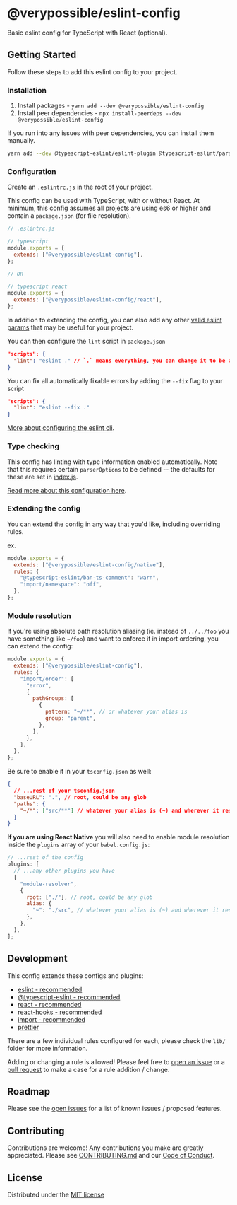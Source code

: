 # @verypossible/eslint-config

Basic eslint config for TypeScript with React (optional).

## Getting Started

Follow these steps to add this eslint config to your project.

### Installation

1. Install packages - `yarn add --dev @verypossible/eslint-config`
2. Install peer dependencies - `npx install-peerdeps --dev @verypossible/eslint-config`

If you run into any issues with peer dependencies, you can install them manually.

```bash
yarn add --dev @typescript-eslint/eslint-plugin @typescript-eslint/parser babel-plugin-module-resolver eslint eslint-config-prettier eslint-import-resolver-babel-module eslint-import-resolver-typescript eslint-plugin-import eslint-plugin-react eslint-plugin-react-hooks prettier
```

### Configuration

Create an `.eslintrc.js` in the root of your project.

This config can be used with TypeScript, with or without React. At minimum, this config assumes all projects are using es6 or higher and contain a `package.json` (for file resolution).

```js
// .eslintrc.js

// typescript
module.exports = {
  extends: ["@verypossible/eslint-config"],
};

// OR

// typescript react
module.exports = {
  extends: ["@verypossible/eslint-config/react"],
};
```

In addition to extending the config, you can also add any other [valid eslint params](https://eslint.org/docs/user-guide/configuring) that may be useful for your project.

You can then configure the `lint` script in `package.json`

```json
"scripts": {
  "lint": "eslint ." // `.` means everything, you can change it to be a given folder, etc.
}
```

You can fix all automatically fixable errors by adding the `--fix` flag to your script

```json
"scripts": {
  "lint": "eslint --fix ."
}
```

[More about configuring the eslint cli](https://eslint.org/docs/user-guide/command-line-interface).

### Type checking

This config has linting with type information enabled automatically. Note that this requires certain `parserOptions` to be defined -- the defaults for these are set in [index.js](./index.js).

[Read more about this configuration here](https://github.com/typescript-eslint/typescript-eslint/blob/main/docs/linting/TYPED_LINTING.md).

### Extending the config

You can extend the config in any way that you'd like, including overriding rules.

ex.

```js
module.exports = {
  extends: ["@verypossible/eslint-config/native"],
  rules: {
    "@typescript-eslint/ban-ts-comment": "warn",
    "import/namespace": "off",
  },
};
```

### Module resolution

If you're using absolute path resolution aliasing (ie. instead of `../../foo` you have something like `~/foo`) and want to enforce it in import ordering, you can extend the config:

```js
module.exports = {
  extends: ["@verypossible/eslint-config"],
  rules: {
    "import/order": [
      "error",
      {
        pathGroups: [
          {
            pattern: "~/**", // or whatever your alias is
            group: "parent",
          },
        ],
      },
    ],
  },
};
```

Be sure to enable it in your `tsconfig.json` as well:

```json
{
  // ...rest of your tsconfig.json
  "baseURL": ".", // root, could be any glob
  "paths": {
    "~/*": ["src/**"] // whatever your alias is (~) and wherever it resolves to (src)
  }
}
```

**If you are using React Native** you will also need to enable module resolution inside the `plugins` array of your `babel.config.js`:

```js
// ...rest of the config
plugins: [
  // ...any other plugins you have
  [
    "module-resolver",
    {
      root: ["./"], // root, could be any glob
      alias: {
        "~": "./src", // whatever your alias is (~) and wherever it resolves to (src)
      },
    },
  ],
];
```

## Development

This config extends these configs and plugins:

- [eslint - recommended](https://eslint.org/docs/rules/)
- [@typescript-eslint - recommended](https://github.com/typescript-eslint/typescript-eslint/tree/master/packages/eslint-plugin#supported-rules)
- [react - recommended](https://github.com/yannickcr/eslint-plugin-react)
- [react-hooks - recommended](https://github.com/facebook/react/tree/master/packages/eslint-plugin-react-hooks)
- [import - recommended](https://github.com/benmosher/eslint-plugin-import)
- [prettier](https://github.com/prettier/eslint-config-prettier)

There are a few individual rules configured for each, please check the `lib/` folder for more information.

Adding or changing a rule is allowed! Please feel free to [open an issue](https://github.com/verypossible-labs/eslint-config-very/issues) or a [pull request](https://github.com/verypossible-labs/eslint-config-very/pulls) to make a case for a rule addition / change.

## Roadmap

Please see the [open issues](https://github.com/verypossible-labs/eslint-config-very/issues) for a list of known issues / proposed features.

## Contributing

Contributions are welcome! Any contributions you make are greatly appreciated. Please see [CONTRIBUTING.md](https://github.com/verypossible-labs/eslint-config-very/blob/master/CONTRIBUTING.md) and our [Code of Conduct](https://github.com/verypossible-labs/eslint-config-very/blob/master/CODE_OF_CONDUCT.md).

## License

Distributed under the [MIT license](https://github.com/verypossible-labs/eslint-config-very/blob/master/LICENSE)
